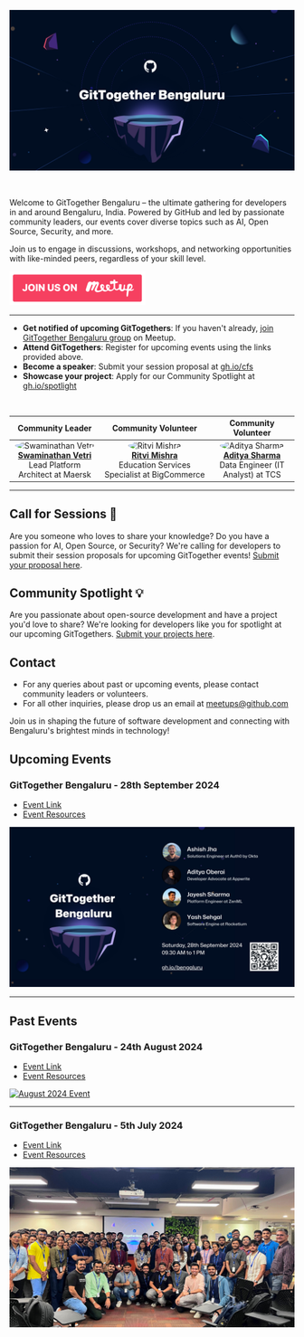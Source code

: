 [![image](/assets/cover-image.png)](https://www.meetup.com/gittogether-bengaluru)

<br>

Welcome to GitTogether Bengaluru – the ultimate gathering for developers in and around Bengaluru, India. Powered by GitHub and led by passionate community leaders, our events cover diverse topics such as AI, Open Source, Security, and more. 

Join us to engage in discussions, workshops, and networking opportunities with like-minded peers, regardless of your skill level.

[![Meetup Button](/assets/meetup-button.png)](https://www.meetup.com/gittogether-bengaluru)

-------------

- **Get notified of upcoming GitTogethers**: If you haven't already, [join GitTogether Bengaluru group](https://www.meetup.com/gittogether-bengaluru) on Meetup.
- **Attend GitTogethers**: Register for upcoming events using the links provided above.
- **Become a speaker**: Submit your session proposal at [gh.io/cfs](https://gh.io/cfs)
- **Showcase your project**: Apply for our Community Spotlight at [gh.io/spotlight](https://gh.io/spotlight)

<br>

| Community Leader | Community Volunteer | Community Volunteer |
|:---:|:---:|:---:|
| <img src="https://github.com/swaminathanvetri.png" width="80" height="80" style="border-radius: 50%;" alt="Swaminathan Vetri"><br>**[Swaminathan Vetri](https://github.com/swaminathanvetri)**<br>Lead Platform Architect at Maersk | <img src="https://github.com/Frenzyritz13.png" width="80" height="80" style="border-radius: 50%;" alt="Ritvi Mishra"><br>**[Ritvi Mishra](https://github.com/Frenzyritz13)**<br>Education Services Specialist at BigCommerce | <img src="https://github.com/eraditya-sharma.png" width="80" height="80" style="border-radius: 50%;" alt="Aditya Sharma"><br>**[Aditya Sharma](https://github.com/eraditya-sharma)**<br>Data Engineer (IT Analyst) at TCS |

-------------

## Call for Sessions 📢

Are you someone who loves to share your knowledge? Do you have a passion for AI, Open Source, or Security? We're calling for developers to submit their session proposals for upcoming GitTogether events! [Submit your proposal here](https://gh.io/cfs).

## Community Spotlight 💡

Are you passionate about open-source development and have a project you'd love to share? We're looking for developers like you for spotlight at our upcoming GitTogethers. [Submit your projects here](https://gh.io/spotlight).

## Contact

- For any queries about past or upcoming events, please contact community leaders or volunteers.
- For all other inquiries, please drop us an email at meetups@github.com

Join us in shaping the future of software development and connecting with Bengaluru's brightest minds in technology!

## Upcoming Events

### GitTogether Bengaluru - 28th September 2024
- [Event Link](https://www.meetup.com/gittogether-bengaluru/events/303522982/)
- [Event Resources](./GitTogether%20Bengaluru%202024-09-28)

[![September 2024 Event](/assets/2024-09-28.png)](https://www.meetup.com/gittogether-bengaluru/events/303522982/)

-------------

## Past Events

### GitTogether Bengaluru - 24th August 2024
- [Event Link](https://www.meetup.com/gittogether-bengaluru/events/302784046/)
- [Event Resources](./GitTogether%20Bengaluru%202024-08-24)

[![August 2024 Event](/assets/2024-08-24.png)](https://www.meetup.com/gittogether-bengaluru/events/302784046/)

--------

### GitTogether Bengaluru - 5th July 2024
- [Event Link](https://www.meetup.com/gittogether-bengaluru/events/301709790/)
- [Event Resources](./GitTogether%20Bengaluru%202024-07-05)

[![July 2024 Event](/assets/2024-07-05.jpg)](https://www.meetup.com/gittogether-bengaluru/events/301709790/)
